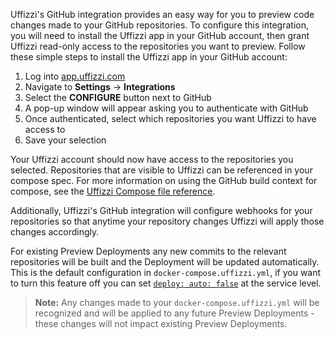 Uffizzi's GitHub integration provides an easy way for you to preview code changes made to your GitHub repositories. To configure this integration, you will need to install the Uffizzi app in your GitHub account, then grant Uffizzi read-only access to the repositories you want to preview. Follow these simple steps to install the Uffizzi app in your GitHub account:  

1. Log into [app.uffizzi.com](https://app.uffizzi.com)  
2. Navigate to **Settings** -> **Integrations**  
3. Select the **CONFIGURE** button next to GitHub  
4. A pop-up window will appear asking you to authenticate with GitHub  
5. Once authenticated, select which repositories you want Uffizzi to have access to  
6. Save your selection  

Your Uffizzi account should now have access to the repositories you selected. Repositories that are visible to Uffizzi can be referenced in your compose spec. For more information on using the GitHub build context for compose, see the [Uffizzi Compose file reference](../references/compose-spec.md).

Additionally, Uffizzi's GitHub integration will configure webhooks for your repositories so that anytime your repository changes Uffizzi will apply those changes accordingly.  

For existing Preview Deployments any new commits to the relevant repositories will be built and the Deployment will be updated automatically.  This is the default configuration in `docker-compose.uffizzi.yml`, if you want to turn this feature off you can set [`deploy: auto: false`](../references/compose-spec/#x-uffizzi-auto-deploy-updates) at the service level.   

>**Note:** Any changes made to your `docker-compose.uffizzi.yml` will be recognized and will be applied to any future Preview Deployments - these changes will not impact existing Preview Deployments.  
